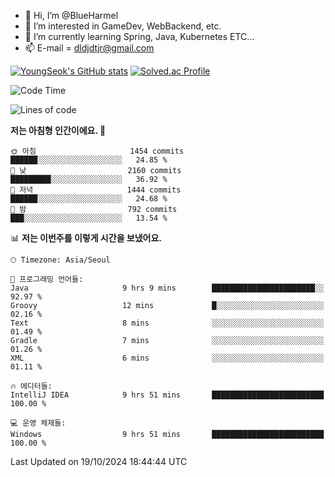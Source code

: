 - 👋 Hi, I’m @BlueHarmel
- 👀 I’m interested in GameDev, WebBackend, etc.
- 🌱 I’m currently learning Spring, Java, Kubernetes ETC...
- 📫 E-mail = dldjdtjr@gmail.com

[![YoungSeok's GitHub stats](https://github-readme-stats.vercel.app/api?username=BlueHarmel&show_icons=true&theme=transparent)](https://github.com/anuraghazra/github-readme-stats)
[![Solved.ac Profile](http://mazassumnida.wtf/api/v2/generate_badge?boj=dldjdtjr)](https://solved.ac/dldjdtjr/)

<!--START_SECTION:waka-->
![Code Time](http://img.shields.io/badge/Code%20Time-747%20hrs%2035%20mins-blue)

![Lines of code](https://img.shields.io/badge/%EC%A0%80%EB%8A%94%20%EC%97%AC%ED%83%9C%EA%B9%8C%EC%A7%80%20-46.7%20million%20%EC%A4%84%EC%9D%98%20%EC%BD%94%EB%93%9C%EB%A5%BC%20%EC%9E%91%EC%84%B1%ED%96%88%EC%96%B4%EC%9A%94.-blue)

**저는 아침형 인간이에요. 🐤** 

```text
🌞 아침                     1454 commits        ██████░░░░░░░░░░░░░░░░░░░   24.85 % 
🌆 낮　                     2160 commits        █████████░░░░░░░░░░░░░░░░   36.92 % 
🌃 저녁                     1444 commits        ██████░░░░░░░░░░░░░░░░░░░   24.68 % 
🌙 밤　                     792 commits         ███░░░░░░░░░░░░░░░░░░░░░░   13.54 % 
```


📊 **저는 이번주를 이렇게 시간을 보냈어요.** 

```text
🕑︎ Timezone: Asia/Seoul

💬 프로그래밍 언어들: 
Java                     9 hrs 9 mins        ███████████████████████░░   92.97 % 
Groovy                   12 mins             █░░░░░░░░░░░░░░░░░░░░░░░░   02.16 % 
Text                     8 mins              ░░░░░░░░░░░░░░░░░░░░░░░░░   01.49 % 
Gradle                   7 mins              ░░░░░░░░░░░░░░░░░░░░░░░░░   01.26 % 
XML                      6 mins              ░░░░░░░░░░░░░░░░░░░░░░░░░   01.11 % 

🔥 에디터들: 
IntelliJ IDEA            9 hrs 51 mins       █████████████████████████   100.00 % 

💻 운영 체제들: 
Windows                  9 hrs 51 mins       █████████████████████████   100.00 % 
```


 Last Updated on 19/10/2024 18:44:44 UTC
<!--END_SECTION:waka-->
<!---
BlueHarmel/BlueHarmel is a ✨ special ✨ repository because its `README.md` (this file) appears on your GitHub profile.
You can click the Preview link to take a look at your changes.
--->

